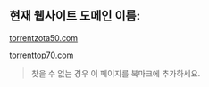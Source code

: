 ## 현재 웹사이트 도메인 이름:

[torrentzota50.com](https://torrentzota50.com)

[torrenttop70.com](https://torrenttop70.com)


> 찾을 수 없는 경우 이 페이지를 북마크에 추가하세요.
